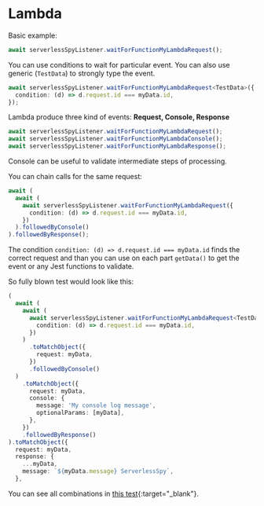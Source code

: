 # Lambda

Basic example:

```typescript
await serverlessSpyListener.waitForFunctionMyLambdaRequest();
```

You can use conditions to wait for particular event. You can also use generic (`TestData`) to strongly type the event.

```typescript
await serverlessSpyListener.waitForFunctionMyLambdaRequest<TestData>({
  condition: (d) => d.request.id === myData.id,
});
```

Lambda produce three kind of events: **Request, Console, Response**
```typescript
await serverlessSpyListener.waitForFunctionMyLambdaRequest();
await serverlessSpyListener.waitForFunctionMyLambdaConsole();
await serverlessSpyListener.waitForFunctionMyLambdaResponse();
```
Console can be useful to validate intermediate steps of processing.

You can chain calls for the same request:
```typescript
await (
  await (
    await serverlessSpyListener.waitForFunctionMyLambdaRequest({
      condition: (d) => d.request.id === myData.id,
    })
  ).followedByConsole()
).followedByResponse();
```

The condition `condition: (d) => d.request.id === myData.id` finds the correct request and than you can use on each part `getData()` to get the event or any Jest functions to validate.

So fully blown test would look like this:
```typescript
(
  await (
    await (
      await serverlessSpyListener.waitForFunctionMyLambdaRequest<TestData>({
        condition: (d) => d.request.id === myData.id,
      })
    )
      .toMatchObject({
        request: myData,
      })
      .followedByConsole()
  )
    .toMatchObject({
      request: myData,
      console: {
        message: 'My console log message',
        optionalParams: [myData],
      },
    })
    .followedByResponse()
).toMatchObject({
  request: myData,
  response: {
    ...myData,
    message: `${myData.message} ServerlessSpy`,
  },
```

You can see all combinations in [this test](https://github.com/ServerlessLife/serverless-spy/blob/main/test/cdk/test/lambda.test.ts){:target="_blank"}.